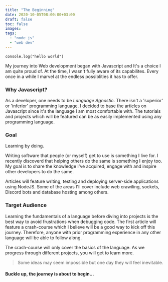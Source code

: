 ```yaml
---
title: "The Beginning"
date: 2020-10-05T08:00:00+03:00
draft: false
toc: false
images:
tags:
  - "node js"
  - "web dev"
---
```


```
console.log("hello world")
```

My journey into Web development began with Javascript and It's a choice I am quite proud of. At the time, I wasn't fully aware of its capabilites. Every once in a while I marvel at the endless possiblities it has to offer. 

### Why Javascript?

As a developer, one needs to be *Language Agnostic*. There isn't a 'superior' or 'inferior' programming language. I decided to base the articles on Javascript since it's the language I am most comfortable with. The tutorials and projects which will be featured can be as easily implemented using any programming language.

### Goal

Learning by doing.

Writing software that people (or myself) get to use is something I live for. I recently discoverd that helping others do the same is something I enjoy too. My goal is to share the knowledge I've acquired, engage with and inspire other developers to do the same.

Articles will feature writing, testing and deploying server-side applications using NodeJS. Some of the areas I'll cover include web crawiling, sockets, Discord bots and database hosting among others.

### Target Audience

Learning the fundamentals of a language before diving into projects is the best way to avoid frustrations when debugging code. The first article will feature a crash-course which I believe will be a good way to kick off this journey. Therefore, anyone with prior programming experience in any other language will be able to follow along.

The crash-course will only cover the basics of the language. As we progress through different projects, you will get to learn more.


> Some ideas may seem impossible but one day they will feel inevitable.


#### Buckle up, the journey is about to begin...